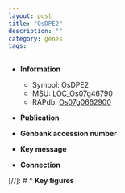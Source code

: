```yaml
---
layout: post
title: "OsDPE2"
description: ""
category: genes
tags: 
---
```


* **Information**  
    + Symbol: OsDPE2  
    + MSU: [LOC_Os07g46790](http://rice.uga.edu/cgi-bin/ORF_infopage.cgi?orf=LOC_Os07g46790)  
    + RAPdb: [Os07g0662900](http://rapdb.dna.affrc.go.jp/viewer/gbrowse_details/irgsp1?name=Os07g0662900)  

* **Publication**  

* **Genbank accession number**  

* **Key message**  

* **Connection**  

[//]: # * **Key figures**  


